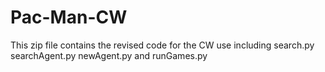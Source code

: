 # Pac-Man-CW
This zip file contains the revised code for the CW use including search.py searchAgent.py newAgent.py and runGames.py
